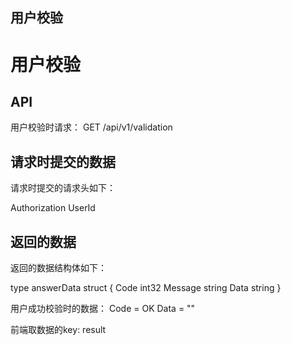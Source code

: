 用户校验
----------------

# 用户校验

## API
用户校验时请求： GET /api/v1/validation

## 请求时提交的数据
请求时提交的请求头如下：

Authorization
UserId

## 返回的数据
返回的数据结构体如下：

type answerData struct {
	Code	int32
	Message	string
	Data	string
}

用户成功校验时的数据：
Code = OK
Data = ""

前端取数据的key:
result